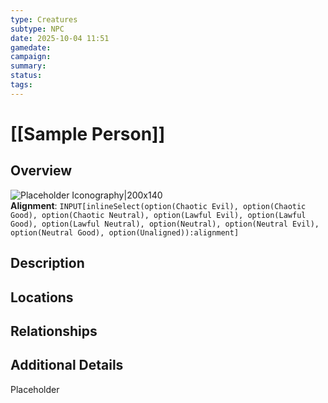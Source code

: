 ```yaml
---
type: Creatures
subtype: NPC
date: 2025-10-04 11:51
gamedate:
campaign:
summary:
status:
tags:
---
```

# [[Sample Person]]

## Overview 
![Placeholder Iconography|200x140](ImagePlaceholder.png)
**Alignment**: `INPUT[inlineSelect(option(Chaotic Evil), option(Chaotic Good), option(Chaotic Neutral), option(Lawful Evil), option(Lawful Good), option(Lawful Neutral), option(Neutral), option(Neutral Evil), option(Neutral Good), option(Unaligned)):alignment]`


## Description


## Locations


## Relationships


## Additional Details 
Placeholder
